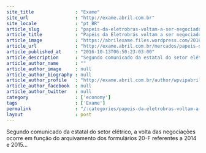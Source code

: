 ```yaml
---
site_title               : "Exame"
site_url                 : "http://exame.abril.com.br"
site_locale              : "pt_BR"
article_slug             : "papeis-da-eletrobras-voltam-a-ser-negociados-em-nova-york"
article_title            : "Papéis da Eletrobrás voltam a ser negociados em Nova York"
article_image            : "https://abrilexame.files.wordpress.com/2016/10/size_960_16_9_eletrobras3.jpg?quality=70&strip=all&w=960"
article_url              : "http://exame.abril.com.br/mercados/papeis-da-eletrobras-voltam-a-ser-negociados-em-nova-york-2/"
article_published_at     : "2016-10-13T06:50:23-03:00"
article_description      : "Segundo comunicado da estatal do setor elétrico, a volta das negociações ocorre em função do arquivamento dos formulários 20-F referentes a 2014 e 2015..."
article_author_name      : ""
article_author_image     : null
article_author_biography : null
article_author_profile   : "http://exame.abril.com.br/author/wpvipabril/"
article_author_facebook  : null
article_author_twitter   : null
category                 : ['economy']
tags                     : ['Exame']
permalink                : "/:categories/papeis-da-eletrobras-voltam-a-ser-negociados-em-nova-york/"
layout                   : post
---
```


Segundo comunicado da estatal do setor elétrico, a volta das negociações ocorre em função do arquivamento dos formulários 20-F referentes a 2014 e 2015...
